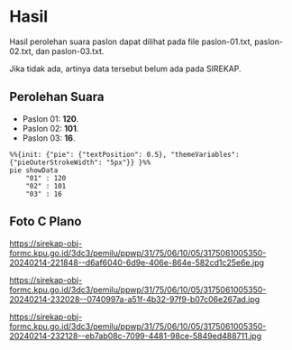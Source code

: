 # Hasil

Hasil perolehan suara paslon dapat dilihat pada file paslon-01.txt, paslon-02.txt, dan paslon-03.txt.

Jika tidak ada, artinya data tersebut belum ada pada SIREKAP.

## Perolehan Suara

 * Paslon 01: **120**.
 * Paslon 02: **101**.
 * Paslon 03: **16**.

```mermaid
%%{init: {"pie": {"textPosition": 0.5}, "themeVariables": {"pieOuterStrokeWidth": "5px"}} }%%
pie showData
    "01" : 120
    "02" : 101
    "03" : 16
```
## Foto C Plano

https://sirekap-obj-formc.kpu.go.id/3dc3/pemilu/ppwp/31/75/06/10/05/3175061005350-20240214-221848--d6af6040-6d9e-406e-864e-582cd1c25e6e.jpg

https://sirekap-obj-formc.kpu.go.id/3dc3/pemilu/ppwp/31/75/06/10/05/3175061005350-20240214-232028--0740997a-a51f-4b32-97f9-b07c06e267ad.jpg

https://sirekap-obj-formc.kpu.go.id/3dc3/pemilu/ppwp/31/75/06/10/05/3175061005350-20240214-232128--eb7ab08c-7099-4481-98ce-5849ed488711.jpg
